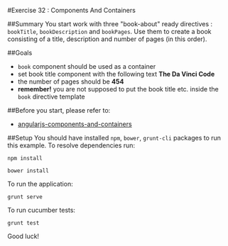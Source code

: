 #Exercise 32 : Components And Containers

##Summary
You start work with three "book-about" ready directives : `bookTitle`, `bookDescription` and `bookPages`. Use them to create a book consisting of a title, description and number of pages (in this order).

##Goals
* `book` component should be used as a container 
* set book title component with the following text **The Da Vinci Code**
* the number of pages should be **454** 
* **remember!** you are not supposed to put the book title etc. inside the `book` directive template


##Before you start, please refer to:
* [angularjs-components-and-containers](https://egghead.io/lessons/angularjs-components-and-containers)


##Setup
 You should have installed `npm`, `bower`, `grunt-cli`  packages to run this example. To resolve dependencies run:

```
npm install
```

```
bower install
```

To run the application:

```
grunt serve
```

To run cucumber tests:

```
grunt test
```

Good luck!
